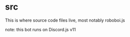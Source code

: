 # src

This is where source code files live, most notably roboboi.js


note: this bot runs on Discord.js v11